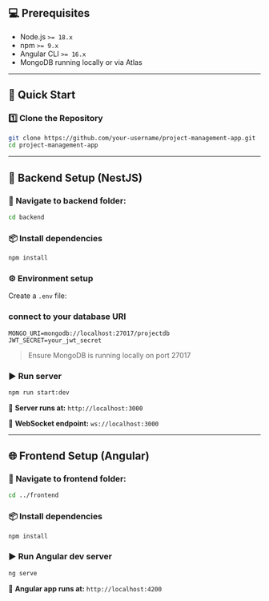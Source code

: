 ## 💻 Prerequisites

- Node.js `>= 18.x`
- npm `>= 9.x`
- Angular CLI `>= 16.x`
- MongoDB running locally or via Atlas

---

## 🚀 Quick Start

### 1️⃣ Clone the Repository

```bash
git clone https://github.com/your-username/project-management-app.git
cd project-management-app
```

---

## 🔧 Backend Setup (NestJS)

### 📁 Navigate to backend folder:

```bash
cd backend
```

### 📦 Install dependencies

```bash
npm install
```

### ⚙️ Environment setup

Create a `.env` file:
### connect to your database URI
```env
MONGO_URI=mongodb://localhost:27017/projectdb
JWT_SECRET=your_jwt_secret
```

> Ensure MongoDB is running locally on port 27017

### ▶️ Run server

```bash
npm run start:dev
```

📌 **Server runs at:** `http://localhost:3000`

📡 **WebSocket endpoint:** `ws://localhost:3000`

---

## 🌐 Frontend Setup (Angular)

### 📁 Navigate to frontend folder:

```bash
cd ../frontend
```

### 📦 Install dependencies

```bash
npm install
```

### ▶️ Run Angular dev server

```bash
ng serve
```

📌 **Angular app runs at:** `http://localhost:4200`